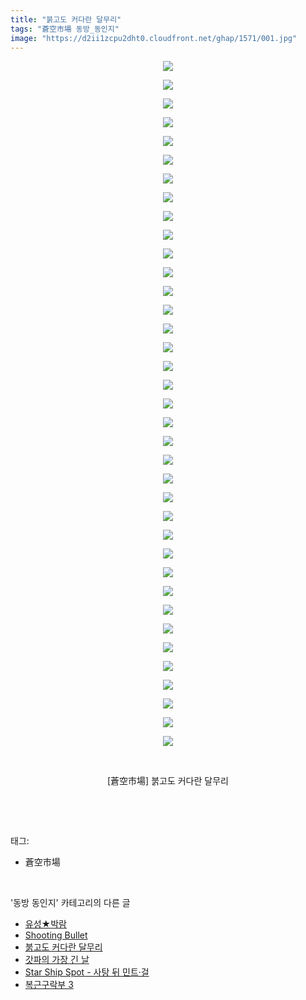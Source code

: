 ```yaml
---
title: "붉고도 커다란 달무리"
tags: "蒼空市場 동방_동인지"
image: "https://d2ii1zcpu2dht0.cloudfront.net/ghap/1571/001.jpg"
---
```

<div class="article">
<p style="text-align: center; clear: none; float: none;"><img src="{{ site.imgserver9 }}/ghap/1571/001.jpg"/></p>
<p style="text-align: center; clear: none; float: none;"><img src="{{ site.imgserver9 }}/ghap/1571/002.jpg"/></p>
<p style="text-align: center; clear: none; float: none;"><img src="{{ site.imgserver9 }}/ghap/1571/003.jpg"/></p>
<p style="text-align: center; clear: none; float: none;"><img src="{{ site.imgserver9 }}/ghap/1571/004.jpg"/></p>
<p style="text-align: center; clear: none; float: none;"><img src="{{ site.imgserver9 }}/ghap/1571/005.jpg"/></p>
<p style="text-align: center; clear: none; float: none;"><img src="{{ site.imgserver9 }}/ghap/1571/006.jpg"/></p>
<p style="text-align: center; clear: none; float: none;"><img src="{{ site.imgserver9 }}/ghap/1571/007.jpg"/></p>
<p style="text-align: center; clear: none; float: none;"><img src="{{ site.imgserver9 }}/ghap/1571/008.jpg"/></p>
<p style="text-align: center; clear: none; float: none;"><img src="{{ site.imgserver9 }}/ghap/1571/009.jpg"/></p>
<p style="text-align: center; clear: none; float: none;"><img src="{{ site.imgserver9 }}/ghap/1571/010.jpg"/></p>
<p style="text-align: center; clear: none; float: none;"><img src="{{ site.imgserver9 }}/ghap/1571/011.jpg"/></p>
<p style="text-align: center; clear: none; float: none;"><img src="{{ site.imgserver9 }}/ghap/1571/012.jpg"/></p>
<p style="text-align: center; clear: none; float: none;"><img src="{{ site.imgserver9 }}/ghap/1571/013.jpg"/></p>
<p style="text-align: center; clear: none; float: none;"><img src="{{ site.imgserver9 }}/ghap/1571/014.jpg"/></p>
<p style="text-align: center; clear: none; float: none;"><img src="{{ site.imgserver9 }}/ghap/1571/015.jpg"/></p>
<p style="text-align: center; clear: none; float: none;"><img src="{{ site.imgserver9 }}/ghap/1571/016.jpg"/></p>
<p style="text-align: center; clear: none; float: none;"><img src="{{ site.imgserver9 }}/ghap/1571/017.jpg"/></p>
<p style="text-align: center; clear: none; float: none;"><img src="{{ site.imgserver9 }}/ghap/1571/018.jpg"/></p>
<p style="text-align: center; clear: none; float: none;"><img src="{{ site.imgserver9 }}/ghap/1571/019.jpg"/></p>
<p style="text-align: center; clear: none; float: none;"><img src="{{ site.imgserver9 }}/ghap/1571/020.jpg"/></p>
<p style="text-align: center; clear: none; float: none;"><img src="{{ site.imgserver9 }}/ghap/1571/021.jpg"/></p>
<p style="text-align: center; clear: none; float: none;"><img src="{{ site.imgserver9 }}/ghap/1571/022.jpg"/></p>
<p style="text-align: center; clear: none; float: none;"><img src="{{ site.imgserver9 }}/ghap/1571/023.jpg"/></p>
<p style="text-align: center; clear: none; float: none;"><img src="{{ site.imgserver9 }}/ghap/1571/024.jpg"/></p>
<p style="text-align: center; clear: none; float: none;"><img src="{{ site.imgserver9 }}/ghap/1571/025.jpg"/></p>
<p style="text-align: center; clear: none; float: none;"><img src="{{ site.imgserver9 }}/ghap/1571/026.jpg"/></p>
<p style="text-align: center; clear: none; float: none;"><img src="{{ site.imgserver9 }}/ghap/1571/027.jpg"/></p>
<p style="text-align: center; clear: none; float: none;"><img src="{{ site.imgserver9 }}/ghap/1571/028.jpg"/></p>
<p style="text-align: center; clear: none; float: none;"><img src="{{ site.imgserver9 }}/ghap/1571/029.jpg"/></p>
<p style="text-align: center; clear: none; float: none;"><img src="{{ site.imgserver9 }}/ghap/1571/030.jpg"/></p>
<p style="text-align: center; clear: none; float: none;"><img src="{{ site.imgserver9 }}/ghap/1571/031.jpg"/></p>
<p style="text-align: center; clear: none; float: none;"><img src="{{ site.imgserver9 }}/ghap/1571/032.jpg"/></p>
<p style="text-align: center; clear: none; float: none;"><img src="{{ site.imgserver9 }}/ghap/1571/033.jpg"/></p>
<p style="text-align: center; clear: none; float: none;"><img src="{{ site.imgserver9 }}/ghap/1571/034.jpg"/></p>
<p style="text-align: center; clear: none; float: none;"><img src="{{ site.imgserver9 }}/ghap/1571/035.jpg"/></p>
<p style="text-align: center; clear: none; float: none;"><img src="{{ site.imgserver9 }}/ghap/1571/036.jpg"/></p>
<p style="text-align: center; clear: none; float: none;"><img src="{{ site.imgserver9 }}/ghap/1571/037.jpg"/></p>
<p style="text-align: center; clear: none; float: none;"><br/></p>
<p style="text-align: center; clear: none; float: none;">[蒼空市場] 붉고도 커다란 달무리</p>
<p><br/></p>
</div><br/>
<div class="tagTrail">
<p>태그: </p>
<ul>
<li>蒼空市場</li>
</ul>
</div><br/>
<div class="another">
<p>'동방 동인지' 카테고리의 다른 글</p>
<ul>
<li><a href="/ghap_1573">유성★박람</a></li>
<li><a href="/ghap_1572">Shooting Bullet</a></li>
<li><a href="/ghap_1571">붉고도 커다란 달무리</a></li>
<li><a href="/ghap_1570">갓파의 가장 긴 날</a></li>
<li><a href="/ghap_1569">Star Ship Spot - 사탕 뒤 민트·걸</a></li>
<li><a href="/ghap_1568">복근구락부 3</a></li>
</ul>
</div><br/>
<div class="cb_module cb_fluid">
<div class="cb_wrt cb_profile">
</div><!-- commentList close -->
</div><br/>
